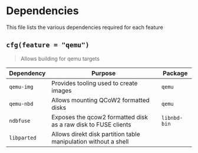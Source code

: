 # Dependencies

This file lists the various dependencies required for each feature

## `cfg(feature = "qemu")`

> Allows building for qemu targets

| Dependency  | Purpose                                                         | Package      |
| ----------- | --------------------------------------------------------------- | ------------ |
| `qemu-img`  | Provides tooling used to create images                          | `qemu`       |
| `qemu-nbd`  | Allows mounting QCoW2 formatted disks                           | `qemu`       |
| `ndbfuse`   | Exposes the qcow2 formatted disk as a raw disk to FUSE clients  | `libnbd-bin` |
| `libparted` | Allows direkt disk partition table manipulation without a shell |
